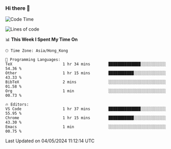 ### Hi there 👋

<!--
**nicehiro/nicehiro** is a ✨ _special_ ✨ repository because its `README.md` (this file) appears on your GitHub profile.

Here are some ideas to get you started:

- 🔭 I’m currently working on ...
- 🌱 I’m currently learning ...
- 👯 I’m looking to collaborate on ...
- 🤔 I’m looking for help with ...
- 💬 Ask me about ...
- 📫 How to reach me: ...
- 😄 Pronouns: ...
- ⚡ Fun fact: ...
-->

<!--START_SECTION:waka-->
![Code Time](http://img.shields.io/badge/Code%20Time-322%20hrs%209%20mins-blue)

![Lines of code](https://img.shields.io/badge/From%20Hello%20World%20I%27ve%20Written-2.7%20million%20lines%20of%20code-blue)

📊 **This Week I Spent My Time On** 

```text
🕑︎ Time Zone: Asia/Hong_Kong

💬 Programming Languages: 
TeX                      1 hr 34 mins        ██████████████░░░░░░░░░░░   54.36 % 
Other                    1 hr 15 mins        ███████████░░░░░░░░░░░░░░   43.33 % 
BibTeX                   2 mins              ░░░░░░░░░░░░░░░░░░░░░░░░░   01.58 % 
Org                      1 min               ░░░░░░░░░░░░░░░░░░░░░░░░░   00.73 % 

🔥 Editors: 
VS Code                  1 hr 37 mins        ██████████████░░░░░░░░░░░   55.95 % 
Chrome                   1 hr 15 mins        ███████████░░░░░░░░░░░░░░   43.30 % 
Emacs                    1 min               ░░░░░░░░░░░░░░░░░░░░░░░░░   00.75 % 
```


 Last Updated on 04/05/2024 11:12:14 UTC
<!--END_SECTION:waka-->
